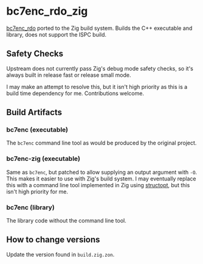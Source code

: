 # bc7enc_rdo_zig
[bc7enc_rdo](https://github.com/richgel999/bc7enc_rdo) ported to the Zig build system. Builds the C++ executable and library, does not support the ISPC build.

## Safety Checks

Upstream does not currently pass Zig's debug mode safety checks, so it's always built in release fast or release small mode.

I may make an attempt to resolve this, but it isn't high priority as this is a build time dependency for me. Contributions welcome.

## Build Artifacts

### bc7enc (executable)

The `bc7enc` command line tool as would be produced by the original project.

### bc7enc-zig (executable)

Same as `bc7enc`, but patched to allow supplying an output argument with `-O`. This makes it easier to use with Zig's build system. I may eventually replace this with a command line tool implemented in Zig using [structopt](https://github.com/Games-by-Mason/structopt/), but this isn't high priority for me.

### bc7enc (library)

The library code without the command line tool.

## How to change versions
Update the version found in `build.zig.zon`.
